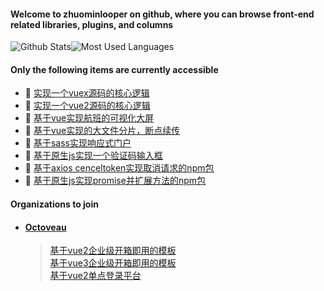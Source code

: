#### Welcome to zhuominlooper on github, where you can browse front-end related libraries, plugins, and columns  
![Github Stats](https://github-readme-stats.vercel.app/api?username=zhuominlooper&show_icons=true&&theme=dracula&count_private=true&layout=compact&hide=stars)![Most Used Languages](https://github-readme-stats.vercel.app/api/top-langs/?username=zhuominlooper&theme=dracula&layout=compact)   

#### Only the following items are currently accessible  
* 🚀 [实现一个vuex源码的核心逻辑](https://github.com/zhuominlooper/mini-vuex)
* 🚀 [实现一个vue2源码的核心逻辑](https://github.com/zhuominlooper/mini-vue2)
* 🚀 [基于vue实现航班的可视化大屏](https://github.com/zhuominlooper/large-screen)
* 🍇 [基于vue实现的大文件分片，断点续传](https://github.com/zhuominlooper/upload-file)
* 🥝 [基于sass实现响应式门户](https://github.com/zhuominlooper/reactive-portal)
* 🍒 [基于原生js实现一个验证码输入框](https://github.com/zhuominlooper/captcha-demo/tree/master/demo)
* 🍊 [基于axios cenceltoken实现取消请求的npm包](https://github.com/zhuominlooper/axios-cancelToken)
* 🍏 [基于原生js实现promise并扩展方法的npm包](https://github.com/zhuominlooper/extend-promise)


#### Organizations to join  
* ####  [Octoveau](https://github.com/Octoveau)    
    > [基于vue2企业级开箱即用的模板](https://github.com/Octoveau/vue2-template-protal)  
    > [基于vue3企业级开箱即用的模板](https://github.com/Octoveau/vue3-template-protal)  
    > [基于vue2单点登录平台](https://github.com/Octoveau/sso-admin-portal)  




